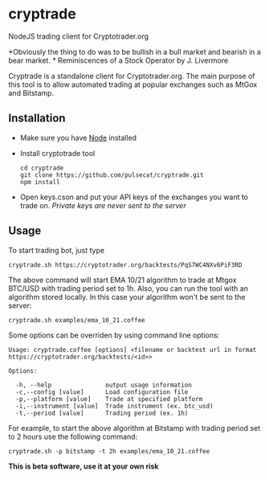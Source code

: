 cryptrade
=========

NodeJS trading client for Cryptotrader.org

*Obviously the thing to do was to be bullish in a bull market and bearish in a bear market.  *
                                            Reminiscences of a Stock Operator by J. Livermore

Cryptrade is a standalone client for Cryptotrader.org. The main purpose of this tool is to allow automated trading at 
popular exchanges such as MtGox and Bitstamp. 

## Installation

  - Make sure you have [Node](http://nodejs.org/) installed 
  - Install cryptotrade tool
    
        cd cryptrade
        git clone https://github.com/pulsecat/cryptrade.git
        npm install

  - Open keys.cson and put your API keys of the exchanges you want to trade on. 
    *Private keys are never sent to the server*
  
## Usage
  To start trading bot, just type
  
    cryptrade.sh https://cryptotrader.org/backtests/PqS7WC4NXv6PiF3RD
    
  The above command will start EMA 10/21 algorithm to trade at Mtgox BTC/USD with trading period set to 1h. 
  Also, you can run the tool with an algorithm stored locally. In this case your algorithm won't be sent to the server:
  
    cryptrade.sh examples/ema_10_21.coffee
  
        
  Some options can be overriden by using command line options:
  
    Usage: cryptrade.coffee [options] <filename or backtest url in format https://cryptotrader.org/backtests/<id>>

    Options:

      -h, --help               output usage information
      -c,--config [value]      Load configuration file
      -p,--platform [value]    Trade at specified platform
      -i,--instrument [value]  Trade instrument (ex. btc_usd)
      -t,--period [value]      Trading period (ex. 1h)
      
  For example, to start the above algorithm at Bitstamp with trading period set to 2 hours use the following command:
    
    cryptrade.sh -p bitstamp -t 2h examples/ema_10_21.coffee
    
    

**This is beta software, use it at your own risk**
